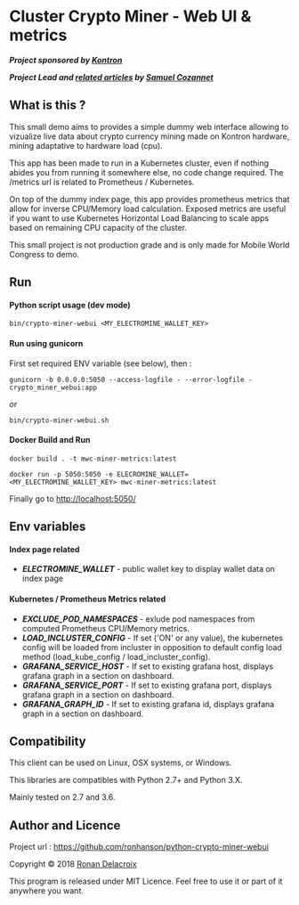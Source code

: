 Cluster Crypto Miner - Web UI & metrics
=======================================

***Project sponsored by [Kontron](https://www.kontron.com)***

***Project Lead and [related articles](https://medium.com/@samnco) by [Samuel Cozannet](https://www.linkedin.com/in/scozannet/)***

What is this ?
--------------

This small demo aims to provides a simple dummy web interface allowing to vizualize live data about crypto currency 
mining made on Kontron hardware, mining adaptative to hardware load (cpu).

This app has been made to run in a Kubernetes cluster, even if nothing abides you from running it somewhere else, 
no code change required. The /metrics url is related to Prometheus / Kubernetes.

On top of the dummy index page, this app provides prometheus metrics that allow for inverse CPU/Memory load calculation. 
Exposed metrics are useful if you want to use Kubernetes Horizontal Load Balancing to scale apps based on remaining CPU
capacity of the cluster.

This small project is not production grade and is only made for Mobile World Congress to demo.


Run
---

#### Python script usage (dev mode)

    bin/crypto-miner-webui <MY_ELECTROMINE_WALLET_KEY>


#### Run using gunicorn

First set required ENV variable (see below), then :

    gunicorn -b 0.0.0.0:5050 --access-logfile - --error-logfile - crypto_miner_webui:app

*or*

    bin/crypto-miner-webui.sh 


#### Docker Build and Run

    docker build . -t mwc-miner-metrics:latest

    docker run -p 5050:5050 -e ELECROMINE_WALLET=<MY_ELECTROMINE_WALLET_KEY> mwc-miner-metrics:latest

Finally go to [http://localhost:5050/](http://localhost:5050/)


Env variables
-------------

#### Index page related

  - ***ELECTROMINE_WALLET*** <required to display index page> - public wallet key to display wallet data on index page

#### Kubernetes / Prometheus Metrics related

  - ***EXCLUDE_POD_NAMESPACES*** <optional> - exlude pod namespaces from computed Prometheus CPU/Memory metrics.
  - ***LOAD_INCLUSTER_CONFIG*** <optional> - If set ('ON' or any value), the kubernetes config will be loaded from incluster
in opposition to default config load method (load_kube_config / load_incluster_config).
  - ***GRAFANA_SERVICE_HOST*** <optional> - If set to existing grafana host, displays grafana graph in a section on dashboard.
  - ***GRAFANA_SERVICE_PORT*** <optional> - If set to existing grafana port, displays grafana graph in a section on dashboard.
  - ***GRAFANA_GRAPH_ID*** <optional> - If set to existing grafana id, displays grafana graph in a section on dashboard. 

Compatibility
-------------

This client can be used on Linux, OSX systems, or Windows.

This libraries are compatibles with Python 2.7+ and Python 3.X.

Mainly tested on 2.7 and 3.6.


Author and Licence
----------------

Project url : https://github.com/ronhanson/python-crypto-miner-webui

Copyright © 2018 [Ronan Delacroix](www.linkedin.com/in/ronan-delacroix)

This program is released under MIT Licence. Feel free to use it or part of it anywhere you want.
 
